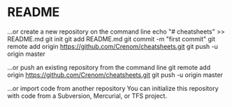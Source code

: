 # README

…or create a new repository on the command line
echo "# cheatsheets" >> README.md
git init
git add README.md
git commit -m "first commit"
git remote add origin https://github.com/Crenom/cheatsheets.git
git push -u origin master

…or push an existing repository from the command line
git remote add origin https://github.com/Crenom/cheatsheets.git
git push -u origin master

…or import code from another repository
You can initialize this repository with code from a Subversion, Mercurial, or TFS project.

[Git_CheatSheet]: Git_CheatSheet.md